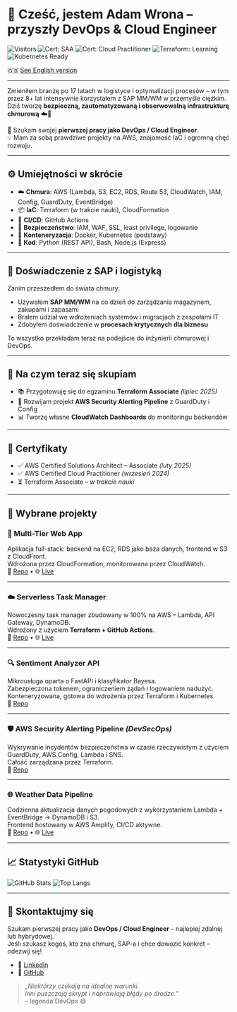 # 👋 Cześć, jestem Adam Wrona – przyszły DevOps & Cloud Engineer  
![Visitors](https://visitor-badge.laobi.icu/badge?page_id=cloudcr0w.cloudcr0w)
![Cert: SAA](https://img.shields.io/badge/AWS--SAA-FEB2025-yellow?logo=amazonaws)
![Cert: Cloud Practitioner](https://img.shields.io/badge/Cloud%20Practitioner-SEP2024-blue?logo=amazonaws)
![Terraform: Learning](https://img.shields.io/badge/Terraform-W%20trakcie-purple?logo=terraform)
![Kubernetes Ready](https://img.shields.io/badge/Kubernetes-Podstawy-blue?logo=kubernetes)

🇬🇧 [See English version](./README.md)

---

Zmieniłem branżę po 17 latach w logistyce i optymalizacji procesów – w tym przez 8+ lat intensywnie korzystałem z SAP MM/WM w przemyśle ciężkim.  
Dziś tworzę **bezpieczną, zautomatyzowaną i obserwowalną infrastrukturę chmurową** ☁️🚀

🎯 Szukam swojej **pierwszej pracy jako DevOps / Cloud Engineer**.  
💡 Mam za sobą prawdziwe projekty na AWS, znajomość IaC i ogromną chęć rozwoju.

---

## ⚙️ Umiejętności w skrócie

- ☁️ **Chmura**: AWS (Lambda, S3, EC2, RDS, Route 53, CloudWatch, IAM, Config, GuardDuty, EventBridge)
- 📦 **IaC**: Terraform (w trakcie nauki), CloudFormation
- 🔁 **CI/CD**: GitHub Actions
- 🔐 **Bezpieczeństwo**: IAM, WAF, SSL, least privilege, logowanie
- 🐳 **Konteneryzacja**: Docker, Kubernetes (podstawy)
- 🧠 **Kod**: Python (REST API), Bash, Node.js (Express)

---

## 🧭 Doświadczenie z SAP i logistyką

Zanim przeszedłem do świata chmury:

- Używałem **SAP MM/WM** na co dzień do zarządzania magazynem, zakupami i zapasami
- Brałem udział we wdrożeniach systemów i migracjach z zespołami IT
- Zdobyłem doświadczenie w **procesach krytycznych dla biznesu**

To wszystko przekładam teraz na podejście do inżynierii chmurowej i DevOps.

---

## 🚧 Na czym teraz się skupiam

- 📚 Przygotowuję się do egzaminu **Terraform Associate** *(lipiec 2025)*
- 🔐 Rozwijam projekt **AWS Security Alerting Pipeline** z GuardDuty i Config
- 📊 Tworzę własne **CloudWatch Dashboards** do monitoringu backendów

---

## 📜 Certyfikaty

- ✅ AWS Certified Solutions Architect – Associate *(luty 2025)*
- ✅ AWS Certified Cloud Practitioner *(wrzesień 2024)*
- ⏳ Terraform Associate – *w trakcie nauki*

---

## 💼 Wybrane projekty

### 🧱 Multi-Tier Web App  
Aplikacja full-stack: backend na EC2, RDS jako baza danych, frontend w S3 z CloudFront.  
Wdrożona przez CloudFormation, monitorowana przez CloudWatch.  
🔗 [Repo](https://github.com/cloudcr0w/multi-tier-webapp) • 🌐 [Live](https://crow-project.click)

---

### ☁️ Serverless Task Manager  
Nowoczesny task manager zbudowany w 100% na AWS – Lambda, API Gateway, DynamoDB.  
Wdrożony z użyciem **Terraform + GitHub Actions**.  
🔗 [Repo](https://github.com/cloudcr0w/serverless-project) • 🌐 [Live](https://d3i0w9qp2vl843.cloudfront.net)

---

### 🔍 Sentiment Analyzer API  
Mikrousługa oparta o FastAPI i klasyfikator Bayesa.  
Zabezpieczona tokenem, ograniczeniem żądań i logowaniem nadużyć.  
Konteneryzowana, gotowa do wdrożenia przez Terraform i Kubernetes.  
🔗 [Repo](https://github.com/cloudcr0w/sentiment-analyzer-devops)

---

### 🛡️ AWS Security Alerting Pipeline *(DevSecOps)*  
Wykrywanie incydentów bezpieczeństwa w czasie rzeczywistym z użyciem GuardDuty, AWS Config, Lambda i SNS.  
Całość zarządzana przez Terraform.  
🔗 [Repo](https://github.com/cloudcr0w/security-alerting-pipeline)

---

### 🌐 Weather Data Pipeline  
Codzienna aktualizacja danych pogodowych z wykorzystaniem Lambda + EventBridge → DynamoDB i S3.  
Frontend hostowany w AWS Amplify, CI/CD aktywne.  
🔗 [Repo](https://github.com/cloudcr0w/weather-project) • 🌐 [Live](https://main.d24ky3ld7v2sml.amplifyapp.com)

---

## 📈 Statystyki GitHub

![GitHub Stats](https://github-readme-stats.vercel.app/api?username=cloudcr0w&show_icons=true&theme=github_dark&hide_rank=true)
![Top Langs](https://github-readme-stats.vercel.app/api/top-langs/?username=cloudcr0w&layout=compact&theme=github_dark)

---

## 🤝 Skontaktujmy się

Szukam pierwszej pracy jako **DevOps / Cloud Engineer** – najlepiej zdalnej lub hybrydowej.  
Jeśli szukasz kogoś, kto zna chmurę, SAP-a i chce dowozić konkret – odezwij się!

- 📌 [LinkedIn](https://linkedin.com/in/adam-wrona-111ba728b/)  
- 📌 [GitHub](https://github.com/cloudcr0w)

> *„Niektórzy czekają na idealne warunki.  
> Inni puszczają skrypt i naprawiają błędy po drodze.”*  
> – legenda DevOps 😄

